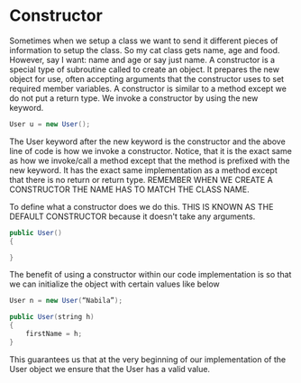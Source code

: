 # Constructor
Sometimes when we setup a class we want to send it different pieces of information to setup the class. So my cat class gets name, age and food. 
However, say I want: name and age or say just name. A constructor is a special type of subroutine called to create an object. It prepares the new object for use,
often accepting arguments that the constructor uses to set required member variables. A constructor is similar to a method except we do not put a return type. We 
invoke a constructor by using the new keyword.
```java
User u = new User();
```
The User keyword after the new keyword is the constructor and the above line of code is how we invoke a constructor.  Notice, that it is the exact same as how we
invoke/call a method except that the method is prefixed with the new keyword. It has the exact same implementation as a method except that there is no return or
return type. REMEMBER WHEN WE CREATE A CONSTRUCTOR THE NAME HAS TO MATCH THE CLASS NAME.

To define what a constructor does we do this. THIS IS KNOWN AS THE DEFAULT CONSTRUCTOR because it doesn't take any arguments.
```java
public User()
{

}
```
The benefit of using a constructor within our code implementation is so that we can initialize the object with certain values like below
```java
User n = new User(“Nabila”);
```

```java
public User(string h)
{
	firstName = h;
}
```
This guarantees us that at the very beginning of our implementation of the User object we ensure that the User has a valid value.
